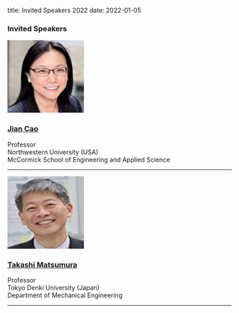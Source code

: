 title: Invited Speakers 2022
date: 2022-01-05

### Invited Speakers

<img src="/images/Jian Cao.jpg" width="172" height="163">
<div>
<h3><a href="/files/Cao I2M2 2022.pdf"><strong>Jian Cao</h3></strong></a>
<div>
  <div>Professor</div>
  <div>Northwestern University (USA)</div>
<div>McCormick School of Engineering and Applied Science</div>

  <hr />

<img src="/images/Takashi Matsumura.jpg" width="172" height="163">
<div>
<h3><a href="/files/CV-Takashi Matsumura.pdf"><strong>Takashi Matsumura</strong></h3></a>
 <div>
    <div>Professor</div>
    <div>Tokyo Denki University (Japan)</div>
    <div>Department of Mechanical Engineering</div>
    
  <hr />

   
